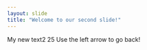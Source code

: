 ```yaml
---
layout: slide
title: "Welcome to our second slide!"
---
```

My new text2 25
Use the left arrow to go back!
